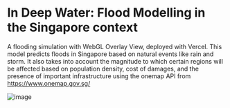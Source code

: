 # In Deep Water: Flood Modelling in the Singapore context
A flooding simulation with WebGL Overlay View, deployed with Vercel. This model predicts floods in Singapore based on natural events like rain and storm. It also takes into account the magnitude to which certain regions will be affected based on population density, cost of damages, and the presence of important infrastructure using the onemap API from https://www.onemap.gov.sg/

![image](https://github.com/user-attachments/assets/d596574c-3e59-4f6e-935c-aee4d432d210)
